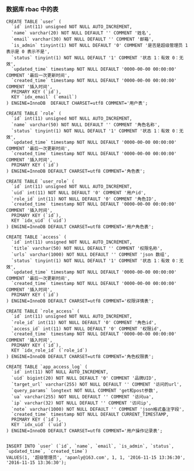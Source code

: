 ### 数据库 rbac 中的表
    
    CREATE TABLE `user` (
      `id` int(11) unsigned NOT NULL AUTO_INCREMENT, 
      `name` varchar(20) NOT NULL DEFAULT '' COMMENT '姓名',
      `email` varchar(30) NOT NULL DEFAULT '' COMMENT '邮箱',
      `is_admin` tinyint(1) NOT NULL DEFAULT '0' COMMENT '是否是超级管理员 1表示是 0 表示不是',
      `status` tinyint(1) NOT NULL DEFAULT '1' COMMENT '状态 1：有效 0：无效',
      `updated_time` timestamp NOT NULL DEFAULT '0000-00-00 00:00:00' COMMENT '最后一次更新时间',
      `created_time` timestamp NOT NULL DEFAULT '0000-00-00 00:00:00' COMMENT '插入时间',
      PRIMARY KEY (`id`),
      KEY `idx_email` (`email`)
    ) ENGINE=InnoDB  DEFAULT CHARSET=utf8 COMMENT='用户表';
    
    CREATE TABLE `role` (
      `id` int(11) unsigned NOT NULL AUTO_INCREMENT,
      `name` varchar(50) NOT NULL DEFAULT '' COMMENT '角色名称',
      `status` tinyint(1) NOT NULL DEFAULT '1' COMMENT '状态 1：有效 0：无效',
      `updated_time` timestamp NOT NULL DEFAULT '0000-00-00 00:00:00' COMMENT '最后一次更新时间',
      `created_time` timestamp NOT NULL DEFAULT '0000-00-00 00:00:00' COMMENT '插入时间',
      PRIMARY KEY (`id`)
    ) ENGINE=InnoDB DEFAULT CHARSET=utf8 COMMENT='角色表';
    
    CREATE TABLE `user_role` (
      `id` int(11) unsigned NOT NULL AUTO_INCREMENT,
      `uid` int(11) NOT NULL DEFAULT '0' COMMENT '用户id',
      `role_id` int(11) NOT NULL DEFAULT '0' COMMENT '角色ID',
      `created_time` timestamp NOT NULL DEFAULT '0000-00-00 00:00:00' COMMENT '插入时间',
      PRIMARY KEY (`id`),
      KEY `idx_uid` (`uid`)
    ) ENGINE=InnoDB DEFAULT CHARSET=utf8 COMMENT='用户角色表';
    
    CREATE TABLE `access` (
      `id` int(11) unsigned NOT NULL AUTO_INCREMENT,
      `title` varchar(50) NOT NULL DEFAULT '' COMMENT '权限名称',
      `urls` varchar(1000) NOT NULL DEFAULT '' COMMENT 'json 数组',
      `status` tinyint(1) NOT NULL DEFAULT '1' COMMENT '状态 1：有效 0：无效',
      `updated_time` timestamp NOT NULL DEFAULT '0000-00-00 00:00:00' COMMENT '最后一次更新时间',
      `created_time` timestamp NOT NULL DEFAULT '0000-00-00 00:00:00' COMMENT '插入时间',
      PRIMARY KEY (`id`)
    ) ENGINE=InnoDB DEFAULT CHARSET=utf8 COMMENT='权限详情表';
    
    CREATE TABLE `role_access` (
      `id` int(11) unsigned NOT NULL AUTO_INCREMENT,
      `role_id` int(11) NOT NULL DEFAULT '0' COMMENT '角色id',
      `access_id` int(11) NOT NULL DEFAULT '0' COMMENT '权限id',
      `created_time` timestamp NOT NULL DEFAULT '0000-00-00 00:00:00' COMMENT '插入时间',
      PRIMARY KEY (`id`),
      KEY `idx_role_id` (`role_id`)
    ) ENGINE=InnoDB DEFAULT CHARSET=utf8 COMMENT='角色权限表';
    
    CREATE TABLE `app_access_log` (
      `id` int(11) NOT NULL AUTO_INCREMENT,
      `uid` bigint(20) NOT NULL DEFAULT '0' COMMENT '品牌UID',
      `target_url` varchar(255) NOT NULL DEFAULT '' COMMENT '访问的url',
      `query_params` longtext NOT NULL COMMENT 'get和post参数',
      `ua` varchar(255) NOT NULL DEFAULT '' COMMENT '访问ua',
      `ip` varchar(32) NOT NULL DEFAULT '' COMMENT '访问ip',
      `note` varchar(1000) NOT NULL DEFAULT '' COMMENT 'json格式备注字段',
      `created_time` timestamp NOT NULL DEFAULT CURRENT_TIMESTAMP,
      PRIMARY KEY (`id`),
      KEY `idx_uid` (`uid`)
    ) ENGINE=InnoDB DEFAULT CHARSET=utf8 COMMENT='用户操作记录表';
    
    
    INSERT INTO `user` (`id`, `name`, `email`, `is_admin`, `status`, `updated_time`, `created_time`)
    VALUES(1, '超级管理员', 'apanly@163.com', 1, 1, '2016-11-15 13:36:30', '2016-11-15 13:36:30');

